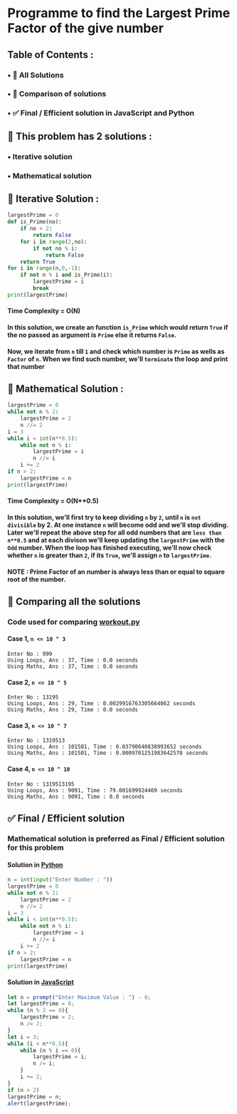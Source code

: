 # Programme to find the Largest Prime Factor of the give number
## Table of Contents :
### • 🧪 All Solutions
### • 🤔 Comparison of solutions
### • ✅ Final / Efficient solution in JavaScript and Python
## 🧪 This problem has 2 solutions :
### • Iterative solution
### • Mathematical solution
## 🐢 Iterative Solution :
```python
largestPrime = 0
def is_Prime(no):
    if no < 2:
        return False
    for i in range(2,no):
        if not no % i:
            return False
    return True
for i in range(n,0,-1):
    if not n % i and is_Prime(i):
        largestPrime = i
        break
print(largestPrime)
```
#### Time Complexity = O(N)
#### In this solution, we create an function `is_Prime` which would return `True` if the no passed as argument is `Prime` else it returns `False`.
#### Now, we iterate from `n` till `1` and check which number is `Prime` as wells as `Factor` of `n`. When we find such number, we'll `terminate` the loop and print that number
## 🐇 Mathematical Solution :
```python
largestPrime = 0
while not n % 2:
    largestPrime = 2
    n //= 2
i = 3  
while i < int(n**0.5):
    while not n % i:
        largestPrime = i
        n //= i
	i += 2
if n > 2:
	largestPrime = n
print(largestPrime)
```
#### Time Complexity = O(N**0.5)
#### In this solution, we'll first try to keep dividing `n` by `2`, until `n` is `not divisible` by 2. At one instance `n` will become odd and we'll stop dividing. Later we'll repeat the above step for all odd numbers that are `less than n**0.5` and at each divison we'll keep updating the `largestPrime` with the `Odd` number. When the loop has finished executing, we'll now check whether `n` is greater than `2`, if its `True`, we'll assign `n` to `largestPrime`.
#### NOTE : Prime Factor of an number is always less than or equal to square root of the number.
## 🤔 Comparing all the solutions
### Code used for comparing [workout.py](workout.py)
#### Case 1, `n <= 10 ^ 3`
```
Enter No : 999
Using Loops, Ans : 37, Time : 0.0 seconds
Using Maths, Ans : 37, Time : 0.0 seconds
```
#### Case 2, `n <= 10 ^ 5`
```
Enter No : 13195
Using Loops, Ans : 29, Time : 0.0029916763305664062 seconds
Using Maths, Ans : 29, Time : 0.0 seconds
```
#### Case 3, `n <= 10 ^ 7`
```
Enter No : 1319513
Using Loops, Ans : 101501, Time : 0.03790640830993652 seconds
Using Maths, Ans : 101501, Time : 0.0009701251983642578 seconds
```
#### Case 4, `n <= 10 ^ 10`
```
Enter No : 1319513195
Using Loops, Ans : 9091, Time : 79.001699924469 seconds
Using Maths, Ans : 9091, Time : 0.0 seconds
```
## ✅ Final / Efficient solution 
### Mathematical solution is preferred as Final / Efficient solution for this problem
#### Solution in [Python](solution.py)
```python
n = int(input("Enter Number : "))
largestPrime = 0
while not n % 2:
	largestPrime = 2
	n //= 2
i = 3  
while i < int(n**0.5):
	while not n % i:
		largestPrime = i
		n //= i
	i += 2
if n > 2:
	largestPrime = n
print(largestPrime)
```
#### Solution in [JavaScript](solution.js)
```javascript
let n = prompt("Enter Maximum Value : ") - 0;
let largestPrime = 0;
while (n % 2 == 0){
	largestPrime = 2;
	n /= 2;
}
let i = 3;
while (i < n**0.5){
	while (n % i == 0){
		largestPrime = i;
		n /= i;
	}
	i += 2;
}
if (n > 2)
largestPrime = n;
alert(largestPrime);
```
